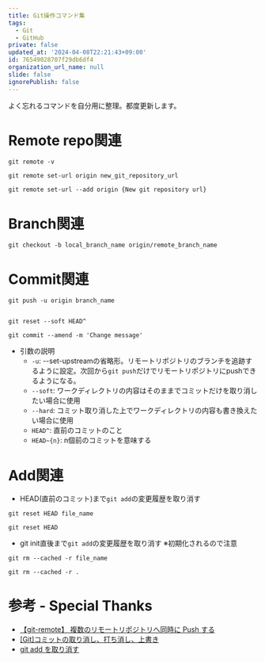 ```yaml
---
title: Git操作コマンド集
tags:
  - Git
  - GitHub
private: false
updated_at: '2024-04-08T22:21:43+09:00'
id: 76549028707f29db6df4
organization_url_name: null
slide: false
ignorePublish: false
---
```

よく忘れるコマンドを自分用に整理。都度更新します。

# Remote repo関連
```bash: 登録されているリモートリポジトリを確認
git remote -v
```
```bash: originのURLを変更
git remote set-url origin new_git_repository_url
```
```bash: originにリポジトリURLを追加
git remote set-url --add origin {New git repository url}
```
# Branch関連
```bash: remote branchを元にlocal branchを作成
git checkout -b local_branch_name origin/remote_branch_name
```

# Commit関連
```bash: Push便利コマンド
git push -u origin branch_name
```
```bash: 直前のコミットを取り消し
```
```bash: 直前のコミットを取り消し
git reset --soft HEAD^
```
```bash: 直前のコミットメッセージ変更
git commit --amend -m 'Change message'
```
- 引数の説明
  - `-u`: --set-upstreamの省略形。リモートリポジトリのブランチを追跡するように設定。次回から`git push`だけでリモートリポジトリにpushできるようになる。
  - `--soft`: ワークディレクトリの内容はそのままでコミットだけを取り消したい場合に使用
  - `--hard`: コミット取り消した上でワークディレクトリの内容も書き換えたい場合に使用
  - `HEAD^`: 直前のコミットのこと
  - `HEAD~{n}`: n個前のコミットを意味する

# Add関連
- HEAD(直前のコミット)まで`git add`の変更履歴を取り消す
```bash: 特定のファイルのみ取り消し
git reset HEAD file_name
```
```bash: 全てのファイルを取り消し
git reset HEAD
```
- git init直後まで`git add`の変更履歴を取り消す ※初期化されるので注意
```bash: 特定のファイルのみ取り消し
git rm --cached -r file_name
```
```bash: 全でのファイルを取り消し
git rm --cached -r .
```

# 参考 - Special Thanks
- [【git-remote】 複数のリモートリポジトリへ同時に Push する](https://www.coppla-note.net/posts/git-multi-remotes/)
- [[Git]コミットの取り消し、打ち消し、上書き](https://qiita.com/shuntaro_tamura/items/06281261d893acf049ed)
- [git add を取り消す](https://qiita.com/yukure/items/89562e5eb1d03995dc5b)
